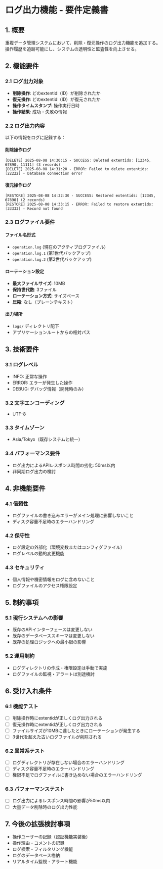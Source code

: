 # ログ出力機能 - 要件定義書

## 1. 概要

重複データ管理システムにおいて、削除・復元操作のログ出力機能を追加する。
操作履歴を追跡可能にし、システムの透明性と監査性を向上させる。

## 2. 機能要件

### 2.1 ログ出力対象
- **削除操作**: どのextentid（ID）が削除されたか
- **復元操作**: どのextentid（ID）が復元されたか
- **操作タイムスタンプ**: 操作実行日時
- **操作結果**: 成功・失敗の情報

### 2.2 ログ出力内容
以下の情報をログに記録する：

#### 削除操作ログ
```
[DELETE] 2025-08-08 14:30:15 - SUCCESS: Deleted extentids: [12345, 67890, 11111] (3 records)
[DELETE] 2025-08-08 14:31:20 - ERROR: Failed to delete extentids: [22222] - Database connection error
```

#### 復元操作ログ
```
[RESTORE] 2025-08-08 14:32:30 - SUCCESS: Restored extentids: [12345, 67890] (2 records)
[RESTORE] 2025-08-08 14:33:15 - ERROR: Failed to restore extentids: [33333] - Record not found
```

### 2.3 ログファイル要件

#### ファイル名形式
- `operation.log` (現在のアクティブログファイル)
- `operation.log.1` (第1世代バックアップ)
- `operation.log.2` (第2世代バックアップ)

#### ローテーション設定
- **最大ファイルサイズ**: 10MB
- **保持世代数**: 3ファイル
- **ローテーション方式**: サイズベース
- **圧縮**: なし（プレーンテキスト）

#### 出力場所
- `logs/` ディレクトリ配下
- アプリケーションルートからの相対パス

## 3. 技術要件

### 3.1 ログレベル
- INFO: 正常な操作
- ERROR: エラーが発生した操作
- DEBUG: デバッグ情報（開発時のみ）

### 3.2 文字エンコーディング
- UTF-8

### 3.3 タイムゾーン
- Asia/Tokyo（既存システムと統一）

### 3.4 パフォーマンス要件
- ログ出力によるAPIレスポンス時間の劣化: 50ms以内
- 非同期ログ出力の検討

## 4. 非機能要件

### 4.1 信頼性
- ログファイルの書き込みエラーがメイン処理に影響しないこと
- ディスク容量不足時のエラーハンドリング

### 4.2 保守性
- ログ設定の外部化（環境変数またはコンフィグファイル）
- ログレベルの動的変更機能

### 4.3 セキュリティ
- 個人情報や機密情報をログに含めないこと
- ログファイルのアクセス権限設定

## 5. 制約事項

### 5.1 現行システムへの影響
- 既存のAPIインターフェースは変更しない
- 既存のデータベーススキーマは変更しない
- 既存の処理ロジックへの最小限の影響

### 5.2 運用制約
- ログディレクトリの作成・権限設定は手動で実施
- ログファイルの監視・アラートは別途検討

## 6. 受け入れ条件

### 6.1 機能テスト
- [ ] 削除操作時にextentidが正しくログ出力される
- [ ] 復元操作時にextentidが正しくログ出力される
- [ ] ファイルサイズが10MBに達したときにローテーションが発生する
- [ ] 3世代を超えた古いログファイルが削除される

### 6.2 異常系テスト
- [ ] ログディレクトリが存在しない場合のエラーハンドリング
- [ ] ディスク容量不足時のエラーハンドリング
- [ ] 権限不足でログファイルに書き込めない場合のエラーハンドリング

### 6.3 パフォーマンステスト
- [ ] ログ出力によるレスポンス時間の影響が50ms以内
- [ ] 大量データ削除時のログ出力性能

## 7. 今後の拡張検討事項

- 操作ユーザーの記録（認証機能実装後）
- 操作理由・コメントの記録
- ログ検索・フィルタリング機能
- ログのデータベース格納
- リアルタイム監視・アラート機能